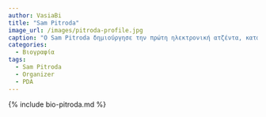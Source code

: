 ```yaml
---
author: VasiaBi
title: "Sam Pitroda"
image_url: /images/pitroda-profile.jpg
caption: "O Sam Pitroda δημιούργησε την πρώτη ηλεκτρονική ατζέντα, καταθέτοντας την πατέντα του το 19975"
categories:
  - Βιογραφία 
tags:
  - Sam Pitroda
  - Organizer
  - PDA
---
```


{% include bio-pitroda.md %}

